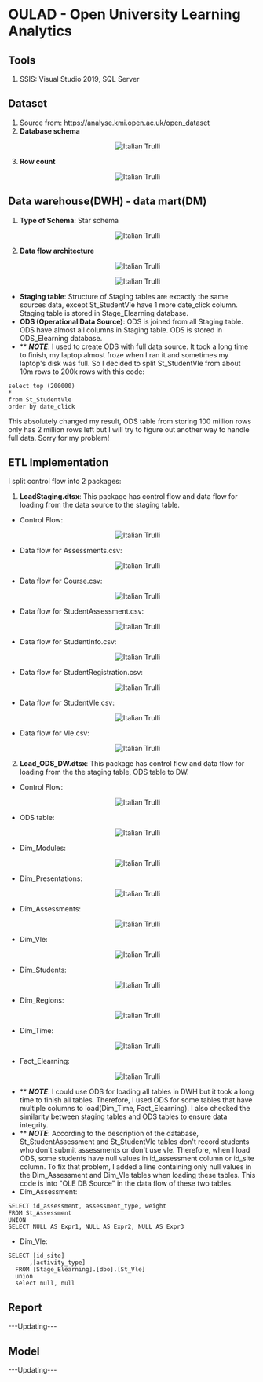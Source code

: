 # OULAD - Open University Learning Analytics
## Tools
1. SSIS: Visual Studio 2019, SQL Server
## Dataset
1. Source from: https://analyse.kmi.open.ac.uk/open_dataset
2. **Database schema** <p align = 'center'><img src="image/Database_Schema.png" alt="Italian Trulli"></p>
3. **Row count** <p align = 'center'><img src="image/Rowcount.png" alt="Italian Trulli"></p>
## Data warehouse(DWH) - data mart(DM)
1. **Type of Schema**: Star schema <p align = 'center'><img src="image/StarSchema.png" alt="Italian Trulli"></p>
2. **Data flow architecture** <p align = 'center'><img src="image/Dataflow.png" alt="Italian Trulli"></p> <p align = 'center'><img src="image/Dataflow_full.png" alt="Italian Trulli"></p>
- **Staging table**: Structure of Staging tables are excactly the same sources data, except St_StudentVle have 1 more date_click column. Staging table is stored in Stage_Elearning database.
- **ODS (Operational Data Source)**: ODS is joined from all Staging table. ODS have almost all columns in Staging table. ODS is stored in ODS_Elearning database.
- ** ***NOTE***: I used to create ODS with full data source. It took a long time to finish, my laptop almost froze when I ran it and sometimes my laptop's disk was full. So I decided to split St_StudentVle from about 10m rows to 200k rows with this code:
```
select top (200000)
*
from St_StudentVle
order by date_click
```
This absolutely changed my result, ODS table from storing 100 million rows only has 2 million rows left but I will try to figure out another way to handle full data. Sorry for my problem!
## ETL Implementation
I split control flow into 2 packages:
1. **LoadStaging.dtsx**: This package has control flow and data flow for loading from the data source to the staging table.
- Control Flow: <p align = 'center'><img src="image/LoadStaging/Pipeline_Stage.png" alt="Italian Trulli"></p>
- Data flow for Assessments.csv: <p align = 'center'><img src="image/LoadStaging/Dataflow1.png" alt="Italian Trulli"></p>
- Data flow for Course.csv: <p align = 'center'><img src="image/LoadStaging/Dataflow2.png" alt="Italian Trulli"></p>
- Data flow for StudentAssessment.csv: <p align = 'center'><img src="image/LoadStaging/Dataflow3.png" alt="Italian Trulli"></p>
- Data flow for StudentInfo.csv: <p align = 'center'><img src="image/LoadStaging/Dataflow4.png" alt="Italian Trulli"></p>
- Data flow for StudentRegistration.csv: <p align = 'center'><img src="image/LoadStaging/Dataflow5.png" alt="Italian Trulli"></p>
- Data flow for StudentVle.csv: <p align = 'center'><img src="image/LoadStaging/Dataflow6.png" alt="Italian Trulli"></p>
- Data flow for Vle.csv: <p align = 'center'><img src="image/LoadStaging/Dataflow7.png" alt="Italian Trulli"></p>
2. **Load_ODS_DW.dtsx**: This package has control flow and data flow for loading from the the staging table, ODS table to DW.
- Control Flow: <p align = 'center'><img src="image/Load_ODS_DW/Pipeline_Dwh-Dm.png" alt="Italian Trulli"></p>
- ODS table: <p align = 'center'><img src="image/Load_ODS_DW/Dataflow1.png" alt="Italian Trulli"></p>
- Dim_Modules: <p align = 'center'><img src="image/Load_ODS_DW/Dataflow2.png" alt="Italian Trulli"></p>
- Dim_Presentations: <p align = 'center'><img src="image/Load_ODS_DW/Dataflow3.png" alt="Italian Trulli"></p>
- Dim_Assessments: <p align = 'center'><img src="image/Load_ODS_DW/Dataflow4.png" alt="Italian Trulli"></p>
- Dim_Vle: <p align = 'center'><img src="image/Load_ODS_DW/Dataflow5.png" alt="Italian Trulli"></p>
- Dim_Students: <p align = 'center'><img src="image/Load_ODS_DW/Dataflow6.png" alt="Italian Trulli"></p>
- Dim_Regions: <p align = 'center'><img src="image/Load_ODS_DW/Dataflow7.png" alt="Italian Trulli"></p>
- Dim_Time: <p align = 'center'><img src="image/Load_ODS_DW/Dataflow8.png" alt="Italian Trulli"></p>
- Fact_Elearning: <p align = 'center'><img src="image/Load_ODS_DW/Dataflow9.png" alt="Italian Trulli"></p>
- ** ***NOTE***: I could use ODS for loading all tables in DWH but it took a long time to finish all tables. Therefore, I used ODS for some tables that have multiple columns to load(Dim_Time, Fact_Elearning). I also checked the similarity between staging tables and ODS tables to ensure data integrity.
- ** ***NOTE***: According to the description of the database, St_StudentAssessment and St_StudentVle tables don't record students who don't submit assessments or don't use vle. Therefore, when I load ODS, some students have null values in id_assessment column or id_site column. To fix that problem, I added a line containing only null values in the Dim_Assessment and Dim_Vle tables when loading these tables. This code is into "OLE DB Source" in the data flow of these two tables.
- Dim_Assessment: 
```
SELECT id_assessment, assessment_type, weight
FROM St_Assessment
UNION
SELECT NULL AS Expr1, NULL AS Expr2, NULL AS Expr3
```
- Dim_Vle: 
```
SELECT [id_site]
      ,[activity_type]
  FROM [Stage_Elearning].[dbo].[St_Vle]
  union 
  select null, null
```
## Report
---Updating---
## Model
---Updating---
